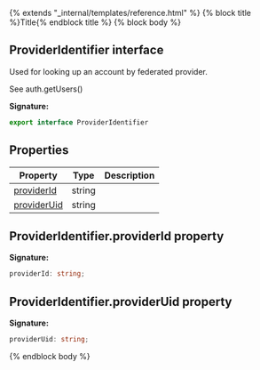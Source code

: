 {% extends "_internal/templates/reference.html" %}
{% block title %}Title{% endblock title %}
{% block body %}

## ProviderIdentifier interface

Used for looking up an account by federated provider.

See auth.getUsers()

<b>Signature:</b>

```typescript
export interface ProviderIdentifier 
```

## Properties

|  Property | Type | Description |
|  --- | --- | --- |
|  [providerId](./firebase-admin_.provideridentifier.md#provideridentifierproviderid_property) | string |  |
|  [providerUid](./firebase-admin_.provideridentifier.md#provideridentifierprovideruid_property) | string |  |

## ProviderIdentifier.providerId property

<b>Signature:</b>

```typescript
providerId: string;
```

## ProviderIdentifier.providerUid property

<b>Signature:</b>

```typescript
providerUid: string;
```
{% endblock body %}
